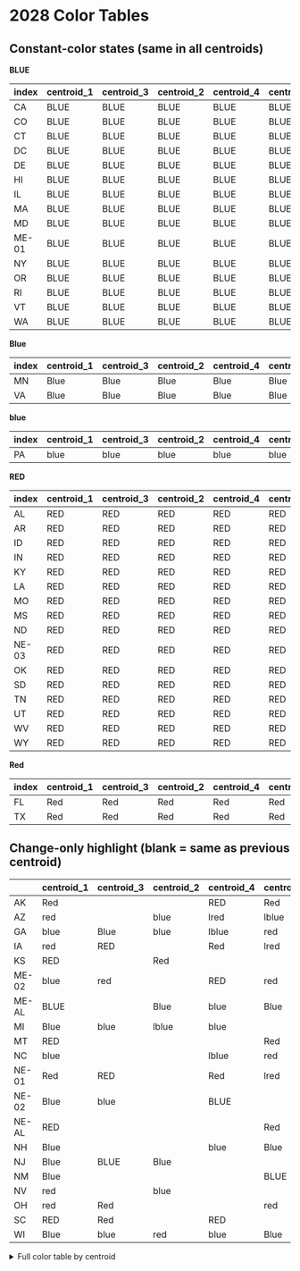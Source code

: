 # 2028 Color Tables

## Constant-color states (same in all centroids)

**BLUE**

| index   | centroid_1   | centroid_3   | centroid_2   | centroid_4   | centroid_5   | __color__   |
|:--------|:-------------|:-------------|:-------------|:-------------|:-------------|:------------|
| CA      | BLUE         | BLUE         | BLUE         | BLUE         | BLUE         | BLUE        |
| CO      | BLUE         | BLUE         | BLUE         | BLUE         | BLUE         | BLUE        |
| CT      | BLUE         | BLUE         | BLUE         | BLUE         | BLUE         | BLUE        |
| DC      | BLUE         | BLUE         | BLUE         | BLUE         | BLUE         | BLUE        |
| DE      | BLUE         | BLUE         | BLUE         | BLUE         | BLUE         | BLUE        |
| HI      | BLUE         | BLUE         | BLUE         | BLUE         | BLUE         | BLUE        |
| IL      | BLUE         | BLUE         | BLUE         | BLUE         | BLUE         | BLUE        |
| MA      | BLUE         | BLUE         | BLUE         | BLUE         | BLUE         | BLUE        |
| MD      | BLUE         | BLUE         | BLUE         | BLUE         | BLUE         | BLUE        |
| ME-01   | BLUE         | BLUE         | BLUE         | BLUE         | BLUE         | BLUE        |
| NY      | BLUE         | BLUE         | BLUE         | BLUE         | BLUE         | BLUE        |
| OR      | BLUE         | BLUE         | BLUE         | BLUE         | BLUE         | BLUE        |
| RI      | BLUE         | BLUE         | BLUE         | BLUE         | BLUE         | BLUE        |
| VT      | BLUE         | BLUE         | BLUE         | BLUE         | BLUE         | BLUE        |
| WA      | BLUE         | BLUE         | BLUE         | BLUE         | BLUE         | BLUE        |

**Blue**

| index   | centroid_1   | centroid_3   | centroid_2   | centroid_4   | centroid_5   | __color__   |
|:--------|:-------------|:-------------|:-------------|:-------------|:-------------|:------------|
| MN      | Blue         | Blue         | Blue         | Blue         | Blue         | Blue        |
| VA      | Blue         | Blue         | Blue         | Blue         | Blue         | Blue        |

**blue**

| index   | centroid_1   | centroid_3   | centroid_2   | centroid_4   | centroid_5   | __color__   |
|:--------|:-------------|:-------------|:-------------|:-------------|:-------------|:------------|
| PA      | blue         | blue         | blue         | blue         | blue         | blue        |

**RED**

| index   | centroid_1   | centroid_3   | centroid_2   | centroid_4   | centroid_5   | __color__   |
|:--------|:-------------|:-------------|:-------------|:-------------|:-------------|:------------|
| AL      | RED          | RED          | RED          | RED          | RED          | RED         |
| AR      | RED          | RED          | RED          | RED          | RED          | RED         |
| ID      | RED          | RED          | RED          | RED          | RED          | RED         |
| IN      | RED          | RED          | RED          | RED          | RED          | RED         |
| KY      | RED          | RED          | RED          | RED          | RED          | RED         |
| LA      | RED          | RED          | RED          | RED          | RED          | RED         |
| MO      | RED          | RED          | RED          | RED          | RED          | RED         |
| MS      | RED          | RED          | RED          | RED          | RED          | RED         |
| ND      | RED          | RED          | RED          | RED          | RED          | RED         |
| NE-03   | RED          | RED          | RED          | RED          | RED          | RED         |
| OK      | RED          | RED          | RED          | RED          | RED          | RED         |
| SD      | RED          | RED          | RED          | RED          | RED          | RED         |
| TN      | RED          | RED          | RED          | RED          | RED          | RED         |
| UT      | RED          | RED          | RED          | RED          | RED          | RED         |
| WV      | RED          | RED          | RED          | RED          | RED          | RED         |
| WY      | RED          | RED          | RED          | RED          | RED          | RED         |

**Red**

| index   | centroid_1   | centroid_3   | centroid_2   | centroid_4   | centroid_5   | __color__   |
|:--------|:-------------|:-------------|:-------------|:-------------|:-------------|:------------|
| FL      | Red          | Red          | Red          | Red          | Red          | Red         |
| TX      | Red          | Red          | Red          | Red          | Red          | Red         |

## Change-only highlight (blank = same as previous centroid)

|       | centroid_1   | centroid_3   | centroid_2   | centroid_4   | centroid_5   |
|:------|:-------------|:-------------|:-------------|:-------------|:-------------|
| AK    | Red          |              |              | RED          | Red          |
| AZ    | red          |              | blue         | lred         | lblue        |
| GA    | blue         | Blue         | blue         | lblue        | red          |
| IA    | red          | RED          |              | Red          | lred         |
| KS    | RED          |              | Red          |              |              |
| ME-02 | blue         | red          |              | RED          | red          |
| ME-AL | BLUE         |              | Blue         | blue         | Blue         |
| MI    | Blue         | blue         | lblue        | blue         |              |
| MT    | RED          |              |              |              | Red          |
| NC    | blue         |              |              | lblue        | red          |
| NE-01 | Red          | RED          |              | Red          | lred         |
| NE-02 | Blue         | blue         |              | BLUE         |              |
| NE-AL | RED          |              |              |              | Red          |
| NH    | Blue         |              |              | blue         | Blue         |
| NJ    | Blue         | BLUE         | Blue         |              |              |
| NM    | Blue         |              |              |              | BLUE         |
| NV    | red          |              | blue         |              |              |
| OH    | red          | Red          |              |              | red          |
| SC    | RED          | Red          |              | RED          |              |
| WI    | Blue         | blue         | red          | blue         | Blue         |

<details><summary>Full color table by centroid</summary>


|       | centroid_1   | centroid_3   | centroid_2   | centroid_4   | centroid_5   |
|:------|:-------------|:-------------|:-------------|:-------------|:-------------|
| AK    | Red          | Red          | Red          | RED          | Red          |
| AL    | RED          | RED          | RED          | RED          | RED          |
| AR    | RED          | RED          | RED          | RED          | RED          |
| AZ    | red          | red          | blue         | lred         | lblue        |
| CA    | BLUE         | BLUE         | BLUE         | BLUE         | BLUE         |
| CO    | BLUE         | BLUE         | BLUE         | BLUE         | BLUE         |
| CT    | BLUE         | BLUE         | BLUE         | BLUE         | BLUE         |
| DC    | BLUE         | BLUE         | BLUE         | BLUE         | BLUE         |
| DE    | BLUE         | BLUE         | BLUE         | BLUE         | BLUE         |
| FL    | Red          | Red          | Red          | Red          | Red          |
| GA    | blue         | Blue         | blue         | lblue        | red          |
| HI    | BLUE         | BLUE         | BLUE         | BLUE         | BLUE         |
| IA    | red          | RED          | RED          | Red          | lred         |
| ID    | RED          | RED          | RED          | RED          | RED          |
| IL    | BLUE         | BLUE         | BLUE         | BLUE         | BLUE         |
| IN    | RED          | RED          | RED          | RED          | RED          |
| KS    | RED          | RED          | Red          | Red          | Red          |
| KY    | RED          | RED          | RED          | RED          | RED          |
| LA    | RED          | RED          | RED          | RED          | RED          |
| MA    | BLUE         | BLUE         | BLUE         | BLUE         | BLUE         |
| MD    | BLUE         | BLUE         | BLUE         | BLUE         | BLUE         |
| ME-01 | BLUE         | BLUE         | BLUE         | BLUE         | BLUE         |
| ME-02 | blue         | red          | red          | RED          | red          |
| ME-AL | BLUE         | BLUE         | Blue         | blue         | Blue         |
| MI    | Blue         | blue         | lblue        | blue         | blue         |
| MN    | Blue         | Blue         | Blue         | Blue         | Blue         |
| MO    | RED          | RED          | RED          | RED          | RED          |
| MS    | RED          | RED          | RED          | RED          | RED          |
| MT    | RED          | RED          | RED          | RED          | Red          |
| NC    | blue         | blue         | blue         | lblue        | red          |
| ND    | RED          | RED          | RED          | RED          | RED          |
| NE-01 | Red          | RED          | RED          | Red          | lred         |
| NE-02 | Blue         | blue         | blue         | BLUE         | BLUE         |
| NE-03 | RED          | RED          | RED          | RED          | RED          |
| NE-AL | RED          | RED          | RED          | RED          | Red          |
| NH    | Blue         | Blue         | Blue         | blue         | Blue         |
| NJ    | Blue         | BLUE         | Blue         | Blue         | Blue         |
| NM    | Blue         | Blue         | Blue         | Blue         | BLUE         |
| NV    | red          | red          | blue         | blue         | blue         |
| NY    | BLUE         | BLUE         | BLUE         | BLUE         | BLUE         |
| OH    | red          | Red          | Red          | Red          | red          |
| OK    | RED          | RED          | RED          | RED          | RED          |
| OR    | BLUE         | BLUE         | BLUE         | BLUE         | BLUE         |
| PA    | blue         | blue         | blue         | blue         | blue         |
| RI    | BLUE         | BLUE         | BLUE         | BLUE         | BLUE         |
| SC    | RED          | Red          | Red          | RED          | RED          |
| SD    | RED          | RED          | RED          | RED          | RED          |
| TN    | RED          | RED          | RED          | RED          | RED          |
| TX    | Red          | Red          | Red          | Red          | Red          |
| UT    | RED          | RED          | RED          | RED          | RED          |
| VA    | Blue         | Blue         | Blue         | Blue         | Blue         |
| VT    | BLUE         | BLUE         | BLUE         | BLUE         | BLUE         |
| WA    | BLUE         | BLUE         | BLUE         | BLUE         | BLUE         |
| WI    | Blue         | blue         | red          | blue         | Blue         |
| WV    | RED          | RED          | RED          | RED          | RED          |
| WY    | RED          | RED          | RED          | RED          | RED          |

</details>
